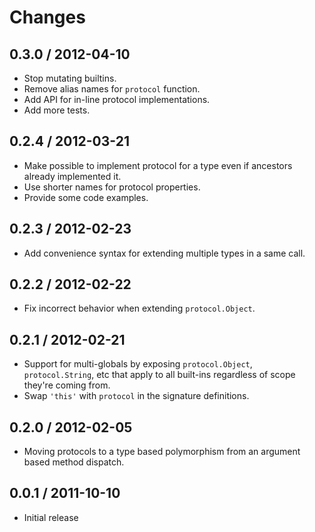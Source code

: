 # Changes #

## 0.3.0 / 2012-04-10

  - Stop mutating builtins.
  - Remove alias names for `protocol` function.
  - Add API for in-line protocol implementations.
  - Add more tests.

## 0.2.4 / 2012-03-21

  - Make possible to implement protocol for a type even if ancestors already
    implemented it.
  - Use shorter names for protocol properties.
  - Provide some code examples.

## 0.2.3 / 2012-02-23

  - Add convenience syntax for extending multiple types in a same call.

## 0.2.2 / 2012-02-22

  - Fix incorrect behavior when extending `protocol.Object`.

## 0.2.1 / 2012-02-21

  - Support for multi-globals by exposing `protocol.Object`, `protocol.String`,
    etc that apply to all built-ins regardless of scope they're coming from.
  - Swap `'this'` with `protocol` in the signature definitions.

## 0.2.0 / 2012-02-05

  - Moving protocols to a type based polymorphism from an argument based method
    dispatch.

## 0.0.1 / 2011-10-10

  - Initial release
